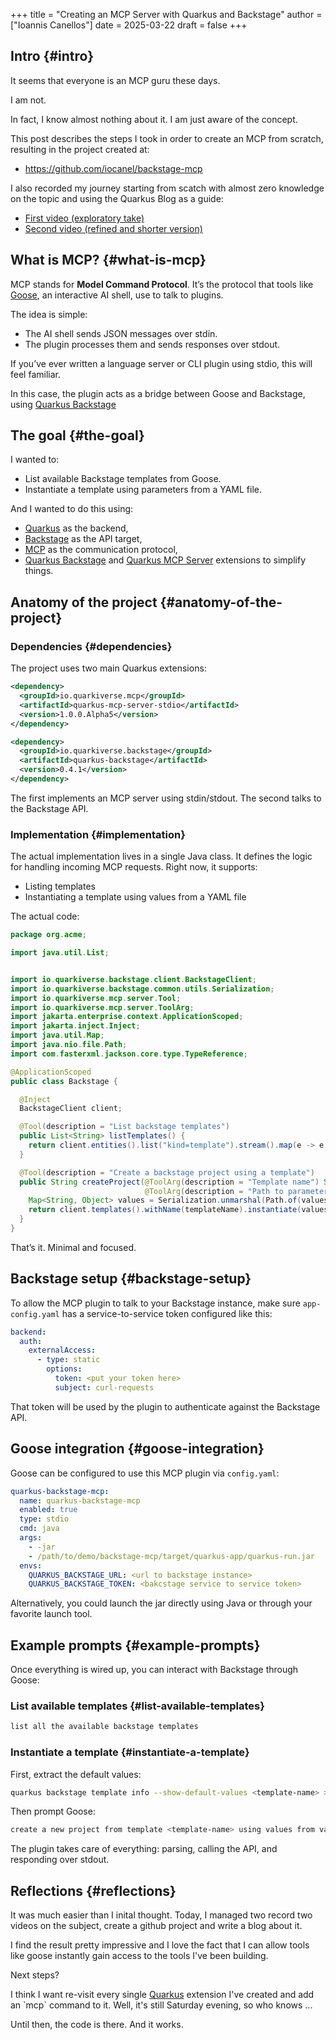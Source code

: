 +++
title = "Creating an MCP Server with Quarkus and Backstage"
author = ["Ioannis Canellos"]
date = 2025-03-22
draft = false
+++

## Intro {#intro}

It seems that everyone is an MCP guru these days.

I am not.

In fact, I know almost nothing about it. I am just aware of the concept.

This post describes the steps I took in order to create an MCP from scratch, resulting in the project created at:

-   <https://github.com/iocanel/backstage-mcp>

I also recorded my journey starting from scatch with almost zero knowledge on the topic and using the Quarkus Blog as a guide:

-   [First video (exploratory take)](https://www.youtube.com/watch?v=dEtPUwI9B3A)
-   [Second video (refined and shorter version)](https://www.youtube.com/watch?v=BusK-9Z9Le8)


## What is MCP? {#what-is-mcp}

MCP stands for **Model Command Protocol**. It’s the protocol that tools like [Goose](https://github.com/block/goose), an interactive AI shell, use to talk to plugins.

The idea is simple:

-   The AI shell sends JSON messages over stdin.
-   The plugin processes them and sends responses over stdout.

If you’ve ever written a language server or CLI plugin using stdio, this will feel familiar.

In this case, the plugin acts as a bridge between Goose and Backstage, using [Quarkus Backstage](https://docs.quarkiverse.io/quarkus-backstage/dev/index.html)


## The goal {#the-goal}

I wanted to:

-   List available Backstage templates from Goose.
-   Instantiate a template using parameters from a YAML file.

And I wanted to do this using:

-   [Quarkus](https://quarkus.io) as the backend,
-   [Backstage](https://github.com/Backstage/backstage) as the API target,
-   [MCP](https://github.com/Backstage/mcp) as the communication protocol,
-   [Quarkus Backstage](https://github.com/quarkiverse/quarkus-backstage) and [Quarkus MCP Server](https://github.com/quarkiverse/quarkus-mcp-server) extensions to simplify things.


## Anatomy of the project {#anatomy-of-the-project}


### Dependencies {#dependencies}

The project uses two main Quarkus extensions:

```xml
<dependency>
  <groupId>io.quarkiverse.mcp</groupId>
  <artifactId>quarkus-mcp-server-stdio</artifactId>
  <version>1.0.0.Alpha5</version>
</dependency>

<dependency>
  <groupId>io.quarkiverse.backstage</groupId>
  <artifactId>quarkus-backstage</artifactId>
  <version>0.4.1</version>
</dependency>
```

The first implements an MCP server using stdin/stdout. The second talks to the Backstage API.


### Implementation {#implementation}

The actual implementation lives in a single Java class.
It defines the logic for handling incoming MCP requests. Right now, it supports:

-   Listing templates
-   Instantiating a template using values from a YAML file

The actual code:

```java
package org.acme;

import java.util.List;


import io.quarkiverse.backstage.client.BackstageClient;
import io.quarkiverse.backstage.common.utils.Serialization;
import io.quarkiverse.mcp.server.Tool;
import io.quarkiverse.mcp.server.ToolArg;
import jakarta.enterprise.context.ApplicationScoped;
import jakarta.inject.Inject;
import java.util.Map;
import java.nio.file.Path;
import com.fasterxml.jackson.core.type.TypeReference;

@ApplicationScoped
public class Backstage {

  @Inject
  BackstageClient client;

  @Tool(description = "List backstage templates")
  public List<String> listTemplates() {
    return client.entities().list("kind=template").stream().map(e -> e.getMetadata().getName()).toList();
  }

  @Tool(description = "Create a backstage project using a template")
  public String createProject(@ToolArg(description = "Template name") String templateName,
                              @ToolArg(description = "Path to parameters file") String valuesFile) {
    Map<String, Object> values = Serialization.unmarshal(Path.of(valuesFile).toFile(), new TypeReference<Map<String, Object>>() {});
    return client.templates().withName(templateName).instantiate(values);
  }
}
```

That’s it. Minimal and focused.


## Backstage setup {#backstage-setup}

To allow the MCP plugin to talk to your Backstage instance, make sure `app-config.yaml` has a service-to-service token configured like this:

```yaml
backend:
  auth:
    externalAccess:
      - type: static
        options:
          token: <put your token here>
          subject: curl-requests
```

That token will be used by the plugin to authenticate against the Backstage API.


## Goose integration {#goose-integration}

Goose can be configured to use this MCP plugin via `config.yaml`:

```yaml
quarkus-backstage-mcp:
  name: quarkus-backstage-mcp
  enabled: true
  type: stdio
  cmd: java
  args:
    - -jar
    - /path/to/demo/backstage-mcp/target/quarkus-app/quarkus-run.jar
  envs:
    QUARKUS_BACKSTAGE_URL: <url to backstage instance>
    QUARKUS_BACKSTAGE_TOKEN: <bakcstage service to service token>
```

Alternatively, you could launch the jar directly using Java or through your favorite launch tool.


## Example prompts {#example-prompts}

Once everything is wired up, you can interact with Backstage through Goose:


### List available templates {#list-available-templates}

```bash
list all the available backstage templates
```


### Instantiate a template {#instantiate-a-template}

First, extract the default values:

```sh
quarkus backstage template info --show-default-values <template-name> > values.yaml
```

Then prompt Goose:

```bash
create a new project from template <template-name> using values from values.yaml
```

The plugin takes care of everything: parsing, calling the API, and responding over stdout.


## Reflections {#reflections}

It was much easier than I inital thought. Today, I managed two record two videos on the subject,
create a github project and write a blog about it.

I find the result pretty impressive and I love the fact that I can allow tools like goose instantly gain
access to the tools I've been building.

Next steps?

I think I want re-visit every single [Quarkus](https://quarkus.io/) extension I've created and add an \`mcp\` command to it.
Well, it's still Saturday evening, so who knows ...

Until then, the code is there. And it works.
